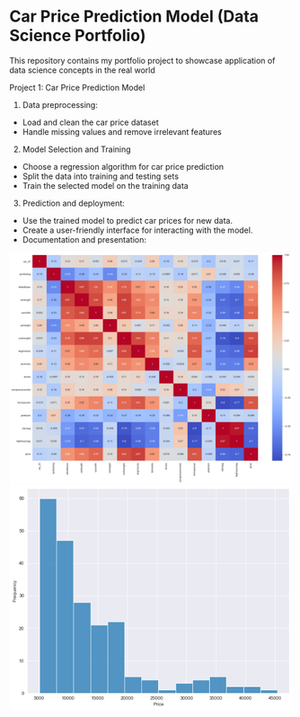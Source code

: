 # Car Price Prediction Model (Data Science Portfolio)
This repository contains my portfolio project to showcase application of data science concepts in the real world

Project 1: Car Price Prediction Model
1) Data preprocessing:
  - Load and clean the car price dataset
  - Handle missing values and remove irrelevant features

2) Model Selection and Training
  - Choose a regression algorithm for car price prediction
  - Split the data into training and testing sets
  - Train the selected model on the training data

3) Prediction and deployment:

  - Use the trained model to predict car prices for new data.
  - Create a user-friendly interface for interacting with the model.
  - Documentation and presentation:

![](images/heatmap.png)
![](images/histogram.png)
